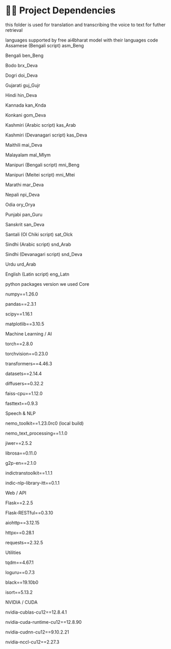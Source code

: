 # 🧑‍💻 Project Dependencies

this folder is used for translation and transcribing the voice to text for futher retrieval 

languages supported by  free ai4bharat model with their languages code  
Assamese (Bengali script)
asm_Beng

Bengali
ben_Beng

Bodo
brx_Deva

Dogri
doi_Deva

Gujarati
guj_Gujr

Hindi
hin_Deva

Kannada
kan_Knda

Konkani
gom_Deva

Kashmiri (Arabic script)
kas_Arab

Kashmiri (Devanagari script)
kas_Deva

Maithili
mai_Deva

Malayalam
mal_Mlym

Manipuri (Bengali script)
mni_Beng

Manipuri (Meitei script)
mni_Mtei

Marathi
mar_Deva

Nepali
npi_Deva

Odia
ory_Orya

Punjabi
pan_Guru

Sanskrit
san_Deva

Santali (Ol Chiki script)
sat_Olck

Sindhi (Arabic script)
snd_Arab

Sindhi (Devanagari script)
snd_Deva

Urdu
urd_Arab

English (Latin script)
eng_Latn


python packages version we used 
Core

numpy==1.26.0

pandas==2.3.1

scipy==1.16.1

matplotlib==3.10.5

Machine Learning / AI

torch==2.8.0

torchvision==0.23.0

transformers==4.46.3

datasets==2.14.4

diffusers==0.32.2

faiss-cpu==1.12.0

fasttext==0.9.3

Speech & NLP

nemo_toolkit==1.23.0rc0 (local build)

nemo_text_processing==1.1.0

jiwer==2.5.2

librosa==0.11.0

g2p-en==2.1.0

indictranstoolkit==1.1.1

indic-nlp-library-itt==0.1.1

Web / API

Flask==2.2.5

Flask-RESTful==0.3.10

aiohttp==3.12.15

httpx==0.28.1

requests==2.32.5

Utilities

tqdm==4.67.1

loguru==0.7.3

black==19.10b0

isort==5.13.2

NVIDIA / CUDA

nvidia-cublas-cu12==12.8.4.1

nvidia-cuda-runtime-cu12==12.8.90

nvidia-cudnn-cu12==9.10.2.21

nvidia-nccl-cu12==2.27.3
